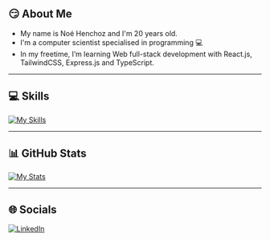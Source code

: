 ## 😏 About Me

* My name is Noé Henchoz and I'm 20 years old.
* I'm a computer scientist specialised in programming 💻
* In my freetime, I’m learning Web full-stack development with React.js, TailwindCSS, Express.js and TypeScript.

---

## 💻 Skills

[![My Skills](https://skillicons.dev/icons?i=react,ts,express,php,java,tailwind,idea&theme=light)](https://skillicons.dev)

---

## 📊 GitHub Stats

[![My Stats](https://github-readme-stats.vercel.app/api/top-langs/?username=henchoznoe&theme=vue-dark&hide_border=true&include_all_commits=true&langs_count=3)]([https://visitcount.itsvg.in](https://github-readme-stats.vercel.app/api/top-langs/?username=henchoznoe&theme=vue-dark&hide_border=true&include_all_commits=true&langs_count=3))

---

## 🌐 Socials

[![LinkedIn](https://img.shields.io/badge/LinkedIn-%230077B5.svg?logo=linkedin&logoColor=white)](https://linkedin.com/in/henchoznoe)
